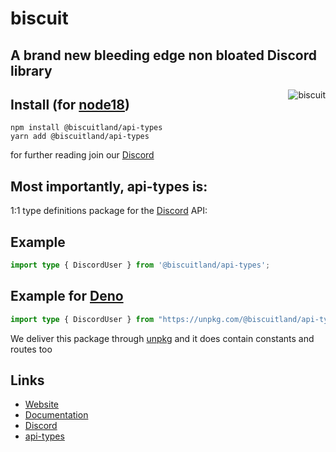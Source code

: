 
# biscuit

## A brand new bleeding edge non bloated Discord library

<img align="right" src="https://raw.githubusercontent.com/oasisjs/biscuit/main/assets/icon.svg" alt="biscuit"/>

## Install (for [node18](https://nodejs.org/en/download/))

```sh-session
npm install @biscuitland/api-types
yarn add @biscuitland/api-types
```

for further reading join our [Discord](https://discord.gg/zqtPgyaFpV)

## Most importantly, api-types is:
1:1 type definitions package for the [Discord](https://discord.com/developers/docs/intro) API:

## Example
```ts
import type { DiscordUser } from '@biscuitland/api-types';
```
## Example for [Deno](https://deno.land/)
```ts
import type { DiscordUser } from "https://unpkg.com/@biscuitland/api-types@1.1.0/dist/index.d.ts";
```

We deliver this package through [unpkg](https://unpkg.com/) and it does contain constants and routes too

## Links
* [Website](https://biscuitjs.com/)
* [Documentation](https://docs.biscuitjs.com/)
* [Discord](https://discord.gg/evqgTQYqn7)
* [api-types](https://www.npmjs.com/package/@biscuitland/api-types)
